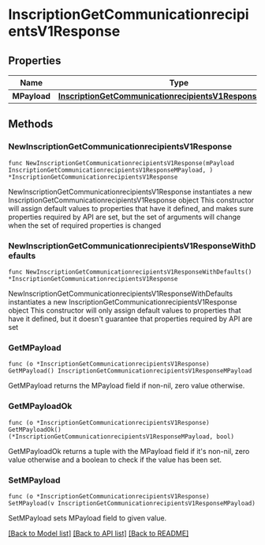 # InscriptionGetCommunicationrecipientsV1Response

## Properties

Name | Type | Description | Notes
------------ | ------------- | ------------- | -------------
**MPayload** | [**InscriptionGetCommunicationrecipientsV1ResponseMPayload**](InscriptionGetCommunicationrecipientsV1ResponseMPayload.md) |  | 

## Methods

### NewInscriptionGetCommunicationrecipientsV1Response

`func NewInscriptionGetCommunicationrecipientsV1Response(mPayload InscriptionGetCommunicationrecipientsV1ResponseMPayload, ) *InscriptionGetCommunicationrecipientsV1Response`

NewInscriptionGetCommunicationrecipientsV1Response instantiates a new InscriptionGetCommunicationrecipientsV1Response object
This constructor will assign default values to properties that have it defined,
and makes sure properties required by API are set, but the set of arguments
will change when the set of required properties is changed

### NewInscriptionGetCommunicationrecipientsV1ResponseWithDefaults

`func NewInscriptionGetCommunicationrecipientsV1ResponseWithDefaults() *InscriptionGetCommunicationrecipientsV1Response`

NewInscriptionGetCommunicationrecipientsV1ResponseWithDefaults instantiates a new InscriptionGetCommunicationrecipientsV1Response object
This constructor will only assign default values to properties that have it defined,
but it doesn't guarantee that properties required by API are set

### GetMPayload

`func (o *InscriptionGetCommunicationrecipientsV1Response) GetMPayload() InscriptionGetCommunicationrecipientsV1ResponseMPayload`

GetMPayload returns the MPayload field if non-nil, zero value otherwise.

### GetMPayloadOk

`func (o *InscriptionGetCommunicationrecipientsV1Response) GetMPayloadOk() (*InscriptionGetCommunicationrecipientsV1ResponseMPayload, bool)`

GetMPayloadOk returns a tuple with the MPayload field if it's non-nil, zero value otherwise
and a boolean to check if the value has been set.

### SetMPayload

`func (o *InscriptionGetCommunicationrecipientsV1Response) SetMPayload(v InscriptionGetCommunicationrecipientsV1ResponseMPayload)`

SetMPayload sets MPayload field to given value.



[[Back to Model list]](../README.md#documentation-for-models) [[Back to API list]](../README.md#documentation-for-api-endpoints) [[Back to README]](../README.md)


